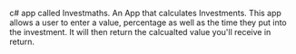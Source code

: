  c# app called Investmaths.
 An App that calculates Investments.
 This app allows a user to enter a value, percentage as well as the time they put into the investment.
 It will then return the calcualted value you'll receive in return.
